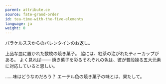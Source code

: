 ```yaml
---
parent: attribute.ce
source: fate-grand-order
id: tea-time-with-the-five-elements
language: ja
weight: 0
---
```


パラケルススからのバレンタインのお返し。

上品な皿に置かれた数枚の焼き菓子。
脇には、紅茶の注がれたティーカップがある。
よく見れば───
焼き菓子を彩るそれぞれの色は、彼が普段操る五大元素に対応していると思しい。

……味はどうなのだろう？
エーテル色の焼き菓子の味とは、果たして。

